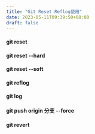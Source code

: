 ```yaml
---
title: "Git Reset Reflog使用"
date: 2023-05-11T09:39:50+08:00
draft: false
---
```

#### git reset
#### git reset --hard
#### git reset --soft
#### git reflog
#### git log
#### git push origin 分支 --force
#### git revert
